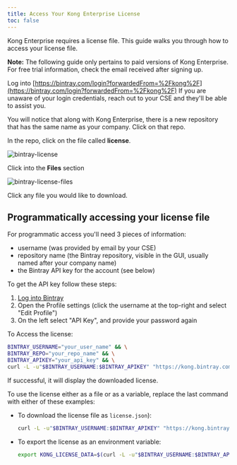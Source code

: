 ```yaml
---
title: Access Your Kong Enterprise License
toc: false
---
```


Kong Enterprise requires a license file. This guide walks you through how to access your license file. 

**Note:** The following guide only pertains to paid versions of Kong Enterprise. For free trial information, check the email received after signing up.

Log into [https://bintray.com/login?forwardedFrom=%2Fkong%2F](https://bintray.com/login?forwardedFrom=%2Fkong%2F)
If you are unaware of your login credentials, reach out to your CSE and they'll 
be able to assist you.

You will notice that along with Kong Enterprise, there is a new 
repository that has the same name as your company. Click on that repo.

In the repo, click on the file called **license**.

![bintray-license](/assets/images/docs/ee/access-bintray-license.png)

Click into the **Files** section

![bintray-license-files](/assets/images/docs/ee/access-bintray-license-files.png)

Click any file you would like to download.

## Programmatically accessing your license file

For programmatic access you'll need 3 pieces of information:

 - username (was provided by email by your CSE)
 - repository name (the Bintray repository, visible in the GUI, usually named after your company name)
 - the Bintray API key for the account (see below)

To get the API key follow these steps:

1. [Log into Bintray](https://bintray.com/login?forwardedFrom=%2Fkong%2F)
2. Open the Profile settings (click the username at the top-right and select "Edit Profile")
3. On the left select "API Key", and provide your password again

To Access the license:

```bash
BINTRAY_USERNAME="your_user_name" && \
BINTRAY_REPO="your_repo_name" && \
BINTRAY_APIKEY="your_api_key" && \
curl -L -u"$BINTRAY_USERNAME:$BINTRAY_APIKEY" "https://kong.bintray.com/$BINTRAY_REPO/license.json"
```
If successful, it will display the downloaded license.

To use the license either as a file or as a variable, replace the last command with either of these examples:

- To download the license file as `license.json`):

    ```bash
    curl -L -u"$BINTRAY_USERNAME:$BINTRAY_APIKEY" "https://kong.bintray.com/$BINTRAY_REPO/license.json" -o license.json
    ```

- To export the license as an environment variable:

    ```bash
    export KONG_LICENSE_DATA=$(curl -L -u"$BINTRAY_USERNAME:$BINTRAY_APIKEY" "https://kong.bintray.com/$BINTRAY_REPO/license.json")
    ```


 
